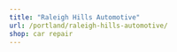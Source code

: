 ```yaml
---
title: "Raleigh Hills Automotive"
url: /portland/raleigh-hills-automotive/
shop: car repair
---
```

